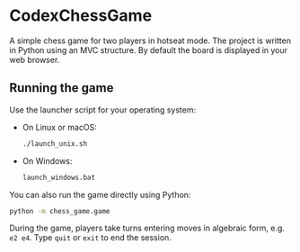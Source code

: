 # CodexChessGame

A simple chess game for two players in hotseat mode. The project is written in Python using an MVC structure.
By default the board is displayed in your web browser.

## Running the game

Use the launcher script for your operating system:

- On Linux or macOS:
  ```sh
  ./launch_unix.sh
  ```
- On Windows:
  ```cmd
  launch_windows.bat
  ```

You can also run the game directly using Python:

```sh
python -m chess_game.game
```

During the game, players take turns entering moves in algebraic form, e.g. `e2 e4`. Type `quit` or `exit` to end the session.
